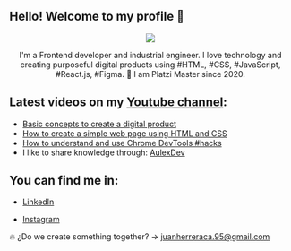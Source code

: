 Hello! Welcome to my profile 👋
-

<p align="center">
     <img src="https://user-images.githubusercontent.com/56690309/109430971-f5915400-79d1-11eb-80cb-a016dc4630b2.jpg">
</p>
<p align="center">
   I'm a Frontend developer and industrial engineer. 
   I love technology and creating purposeful digital products using #HTML, #CSS, #JavaScript, #React.js, #Figma.
💚 I am Platzi Master since 2020.
</p>

## Latest videos on my [Youtube channel](https://www.youtube.com/channel/UCBLtL35DrC7NJijRT6BjZ7w):

 - [Basic concepts to create a digital product](https://www.youtube.com/watch?v=ez7ytschl48&t=10s)
 - [How to create a simple web page using HTML and CSS](https://www.youtube.com/watch?v=0zP57sLhl6o)
 - [How to understand and use Chrome DevTools #hacks](https://www.youtube.com/watch?v=y2k8hVDPX20&t=0s)
 - I like to share knowledge through: [AulexDev](https://www.facebook.com/AulexDev)

## You can find me in:

- [LinkedIn](https://www.linkedin.com/in/juanherreraca/)

- [Instagram](https://www.instagram.com/juanchoherrera27/)


:fire: ¿Do we create something together? -> juanherreraca.95@gmail.com 

<!--
**jshc27/jshc27** is a ✨ _special_ ✨ repository because its `README.md` (this file) appears on your GitHub profile.
-->
